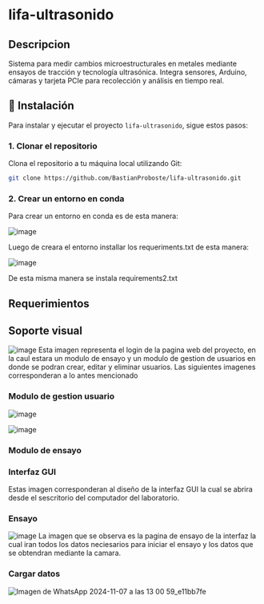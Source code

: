 # lifa-ultrasonido
## Descripcion
Sistema para medir cambios microestructurales en metales mediante ensayos de tracción y tecnología ultrasónica. Integra sensores, Arduino, cámaras y tarjeta PCIe para recolección y análisis en tiempo real.



## 📂 Instalación

Para instalar y ejecutar el proyecto `lifa-ultrasonido`, sigue estos pasos:

### 1. Clonar el repositorio

Clona el repositorio a tu máquina local utilizando Git:
```bash
git clone https://github.com/BastianProboste/lifa-ultrasonido.git
```
### 2. Crear un entorno en conda
Para crear un entorno en conda es de esta manera:

![image](https://github.com/user-attachments/assets/cf8c89ee-c585-4e1b-8158-7343f917c6e4)

Luego de creara el entorno installar los requeriments.txt de esta manera:

![image](https://github.com/user-attachments/assets/ce1376c4-912c-44cc-97f8-099d5ec2d85b)

De esta misma manera se instala requirements2.txt



## Requerimientos



## Soporte visual
![image](https://github.com/user-attachments/assets/49f36865-22c3-4e3b-887f-6b430802f2d1)
Esta imagen representa el login de la pagina web del proyecto, en la caul estara un modulo de ensayo y un modulo de gestion de usuarios en donde se podran crear, editar  y eliminar usuarios. Las siguientes imagenes corresponderan a lo antes mencionado

### Modulo de gestion usuario
![image](https://github.com/user-attachments/assets/7aa8b83b-52c5-4c84-9cec-9dde561955a7)

![image](https://github.com/user-attachments/assets/669e6ad6-585b-438d-80bf-a672f9f392b9)

### Modulo de ensayo



### Interfaz GUI
Estas imagen corresponderan al diseño de la interfaz GUI la cual se abrira desde el sescritorio del computador del laboratorio.

### Ensayo
![image](https://github.com/user-attachments/assets/c3a5044a-c906-4a1c-8554-0c79e4fa49ff)
La imagen que se observa es la pagina de ensayo de la interfaz la cual iran todos los datos neciesarios para iniciar el ensayo y los datos que se obtendran mediante la camara.

### Cargar datos
![Imagen de WhatsApp 2024-11-07 a las 13 00 59_e11bb7fe](https://github.com/user-attachments/assets/ee667aef-d051-438a-854d-8401ba783738)





